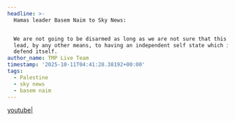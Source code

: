 ```yaml
---
headline: >-
  Hamas leader Basem Naim to Sky News:


  We are not going to be disarmed as long as we are not sure that this will
  lead, by any other means, to having an independent self state which is able to
  defend itself.
author_name: TMP Live Team
timestamp: '2025-10-11T04:41:28.38192+00:00'
tags:
  - Palestine
  - sky news
  - basem naim
---
```

[youtube|](https://youtu.be/_-9DvG63cKY)
